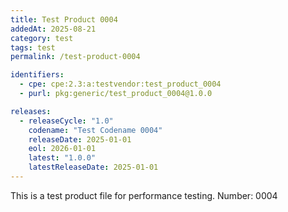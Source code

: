 ```yaml
---
title: Test Product 0004
addedAt: 2025-08-21
category: test
tags: test
permalink: /test-product-0004

identifiers:
  - cpe: cpe:2.3:a:testvendor:test_product_0004
  - purl: pkg:generic/test_product_0004@1.0.0

releases:
  - releaseCycle: "1.0"
    codename: "Test Codename 0004"
    releaseDate: 2025-01-01
    eol: 2026-01-01
    latest: "1.0.0"
    latestReleaseDate: 2025-01-01
---
```


This is a test product file for performance testing. Number: 0004
